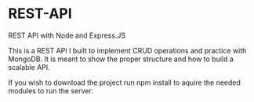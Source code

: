 # REST-API
REST API with Node and Express.JS

This is a REST API I built to implement CRUD operations and practice with MongoDB. It is meant to show the proper structure and how to build a scalable API.

If you wish to download the project run npm install to aquire the needed modules to run the server.
